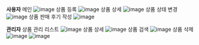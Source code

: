 **사용자**
메인
![image](https://github.com/In0code/retro/assets/137425054/263269b9-b038-43b7-9453-6f3d95732104)
상품 등록
![image](https://github.com/In0code/retro/assets/137425054/f15c8fac-af0a-4d0d-be60-a8b3e8c76160)
상품 상세
![image](https://github.com/In0code/retro/assets/137425054/ffd2ea3b-9b85-49b2-908e-e733e49d336d)
상품 상태 변경
![image](https://github.com/In0code/retro/assets/137425054/8e148d7f-3a23-47ca-a667-6406d9746e6e)
상품 판매 후기 작성
![image](https://github.com/In0code/retro/assets/137425054/984b5bb7-d865-46c8-8e08-4c73fa18c440)

**관리자**
상품 관리 리스트
![image](https://github.com/In0code/retro/assets/137425054/d424120a-f0c2-4626-bb2c-2a993eafad6c)
상품 상세
![image](https://github.com/In0code/retro/assets/137425054/aac9b8f7-cc7a-413a-a233-ae78cf68f01a)
상품 검색
![image](https://github.com/In0code/retro/assets/137425054/d1cf83a1-ac40-487b-b01f-7415bdbfde72)
상품 삭제
![image](https://github.com/In0code/retro/assets/137425054/e476a6d2-834d-435e-977a-4a5a9924d259)
![image](https://github.com/In0code/retro/assets/137425054/cbc2275e-9d31-4b28-9ae8-b1f187892b73)
